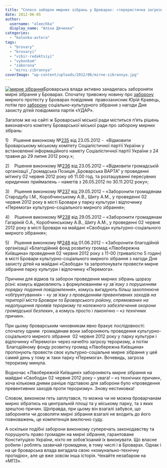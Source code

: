 ```yaml
---
title: "Сплеск заборон мирних зібрань у Броварах: «терористична загроза» vs «технічні причини»"
date: 2012-06-05
author: 
  username: "aleechka"
  display_name: "Аліна Дяченко"
categories: 
  - "kolonka-avtora"
tags: 
  - "brovary"
  - "brovaryi"
  - "vibir-redaktsiyi"
  - "vykonkom"
  - "zaborona"
  - "mirni-zibrannya"
coverImage: "wp-content/uploads/2012/06/mirne-zibrannya.jpg"
---
```


[![](https://mpz.brovary.org/wp-content/uploads/2012/06/mirne-zibrannya.jpg "мирне зібрання")](https://mpz.brovary.org/wp-content/uploads/2012/06/mirne-zibrannya.jpg)Броварська влада активно занадилась забороняти мирні зібрання у Броварах. Спочатку тривожну новину про [заборону](https://mpz.brovary.org/brovarska-vlada-namagayetsya-zaboroniti-provedennya-mirnogo-protestu-brovarchan-ta-zhiteliv-rayonu/) мирного протесту у Броварах повідомив  правозахисник Юрій Кравець, потім про [заборону](https://mpz.brovary.org/sapozhko-zaboroniv-zustrich-klichka-z-brovarchanami/) соціально-культурного зібрання з нагоди Дня захисту дітей повідомила партія «УДАР».

Загалом же на сайті ж Броварської міської ради міститься п’ять рішень виконавчого комітету Броварської міської ради про заборону мирних зібрань:

1)    Рішення виконкому №[235](http://docs.brovary.org/p2348/23.05.2012/235) від 23.05.2012 -  «Відмовити Броварському міському комітету Соціалістичної партії України у встановленні інформаційного намету Соціалістичної партії України з 24 травня до 29 липня 2012 року.»;

2)    Рішення виконкому №[236](http://docs.brovary.org/p2347/23.05.2012/236) від 23.05.2012 – «Відмовити громадській організації „Громадська Позиція „Броварська ВАРТА” у проведенні мітингу 02 червня 2012 року об 11.00 год. та розташуванні пересувних юридичних приймалень – наметів з 26.05.2012 по 30.11.2012 року»;

3)    Рішення виконкому №[237](http://docs.brovary.org/p2365/29.05.2012/237) від 29.05.2012 – «Заборонити громадянам Стародубу І.М., Коробчинському А.В., Шиту А.М., у проведенні 02 червня 2012 року в місті Бровари у парку культури і відпочинку «Перемога» культурно-соціального мирного зібрання»;

4)    Рішення виконкому №[238](http://docs.brovary.org/p2364/29.05.2012/238) від 29.05.2012 – «Заборонити громадянам Гагаріній О.А., Коробчинському А.В., Шиту А.М., у проведенні 02 червня 2012 року в місті Бровари на майдані «Свобода» культурно-соціального мирного зібрання»;

5)    Рішення виконкому №[248](http://docs.brovary.org/p2917/01.06.2012/248) від 01.06.2012 – «Заборонити благодійній організації «Благодійний фонд розвитку громад «Лівобережна Київщина» проведення 02 червня 2012 року з 11-00 (тривалістю 5 годин) в місті Бровари культурно-соціального мирного зібрання з нагоди Дня захисту дітей на майдані «Свобода» та запропонувати провести мирне зібрання парку культури і відпочинку «Перемога».

Причини для відмов та заборон проведення мирних зібрань щоразу різні: комусь відмовляють з формулюванням «_у зв\`язку з порушенням порядку подання повідомлення_», комусь вигадують більш захоплююче «обґрунтування» - «_у зв\`язку з проведенням превентивних заходів на території міста Бровари та Броварського району, спрямованих на недопущення проявів тероризму та належного забезпечення охорони громадської безпеки_», а комусь просто і лаконічно – «_з технічних причин_».

При цьому броварським чиновникам явно бракує послідовності: спочатку одним  громадянам вони забороняють проведення культурно-соціального мирного зібрання  02 червня 2012 року у парку культури і відпочинку «Перемога» через начебто загрозу тероризму, а потім  Благодійному фонду розвитку громад «Лівобережна Київщина» пропонують провести своє культурно-соціальне мирне зібрання у цей самий день у тому ж таки парку «Перемога». Вочевидь, загроза тероризму минула.

Водночас «Лівобережній Київщині» забороняють мирне зібрання на майдані «Свобода» 02 червня 2012 року – увага! – «з технічних причин», хоча кількома днями раніше підставою для заборони було «проведення превентивних заходів проти тероризму». Знову нестиковка!

Словом, виконком геть заплутався, то можна чи не можна броварчанам мирно зібратись на центральній площі та у міському парку, та з яких зрештою причин. Щоправда, при цьому він взагалі забувся, що забороняти чи дозволяти мирні зібрання взагалі не входить до його повноважень, це компетенція виключно суду.

А оскільки подібні заборони виконкому суперечать законодавству та порушують право громадян на мирні зібрання, гарантоване Конституцією України, ніхто не зобов’язаний їх виконувати. Що власне робили і роблять зазвичай громадяни, в тому числі і в Броварах. Однак і на це броварська влада вигадала свою «комунально-технічну протидію», але це вже зовсім інша історія. Чекайте незабаром на «МПЗ».

